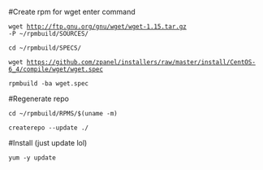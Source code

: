 #Create rpm for wget enter command

<code>wget http://ftp.gnu.org/gnu/wget/wget-1.15.tar.gz -P ~/rpmbuild/SOURCES/</code>

<code>cd ~/rpmbuild/SPECS/</code>

<code>wget https://github.com/zpanel/installers/raw/master/install/CentOS-6_4/compile/wget/wget.spec</code>

<code>rpmbuild -ba wget.spec</code>

#Regenerate repo

<code>cd ~/rpmbuild/RPMS/$(uname -m)</code>

<code>createrepo --update ./</code>

#Install (just update lol)

<code>yum -y update</code>

